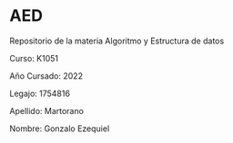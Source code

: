 # AED
Repositorio de la materia Algoritmo y Estructura de datos

Curso: K1051 

Año Cursado: 2022 

Legajo: 1754816 

Apellido: Martorano 

Nombre: Gonzalo Ezequiel 


